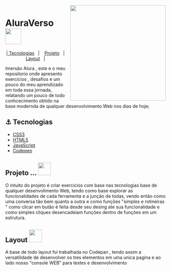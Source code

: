 <img src="https://cdn-icons-png.flaticon.com/512/4436/4436953.png"  align="right" width="300">
  
 # AluraVerso <img src="https://cdn-icons-png.flaticon.com/512/1326/1326001.png"  align="center" width="50">
<p align="center">
  <a href="#rocket-tecnologias">| Tecnologias</a>&nbsp;&nbsp;&nbsp;|&nbsp;&nbsp;&nbsp;
  <a href="#-projeto">Projeto</a>&nbsp;&nbsp;&nbsp;|&nbsp;&nbsp;&nbsp;
  <a href="#-layout">Layout</a>&nbsp;&nbsp;&nbsp;|&nbsp;&nbsp;&nbsp;
 

 Imersão Alura , este e o meu repositorio onde apresento exercicios , desafios e um pouco do meu aprendizado em toda essa jornada, relatando 
 um pouco de todo conhcecimento obtido na base modernda de qualquer desenvolvimento Web nos dias de hoje;
  ## ⚓ Tecnologias 
- [CSS3](https://developer.mozilla.org/pt-BR/docs/Web/CSS)
- [HTML5](https://developer.mozilla.org/pt-BR/docs/Web/HTML)
- [JavaScript](https://developer.mozilla.org/pt-BR/docs/Web/JavaScript)
- [Codepen](https://codepen.io)


## Projeto ... <img src="https://cdn-icons-png.flaticon.com/512/866/866488.png" aling="center" width="40">  

  O  intuito do projeto é criar exercicios com base nas tecnologias base de qualquer desenvolimento Web, tendo como base explorar as funcionalidades
  de cada ferramenta e a junção de todas, vendo então como uma conversa tão bem quanto a outra e como funções "simples e rotineiras " como clicar em butão é 
  feita desde seu desing ate sua funcionalidade e como simples cliques desencadeiam funções dentro de funções em um estrutura.
  
  
  ## Layout <img src="https://cdn-icons-png.flaticon.com/512/1557/1557516.png" aling="center" width="40">  
    
   A base de todo layout foi trabalhada no Codepan , tendo assim a versatilidade de desenvolver os tres elementos em uma 
   unica pagina e ao lado nosso "console WEB" para testes e desenvolvimento 

